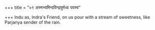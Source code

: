 +++
title = "०९ अस्मभ्यमिन्दविन्द्रयुर्मध्वः पवस्व"

+++
Indu as, Indra's Friend, on us pour with a stream of sweetness, like  
     Parjanya sender of the rain.